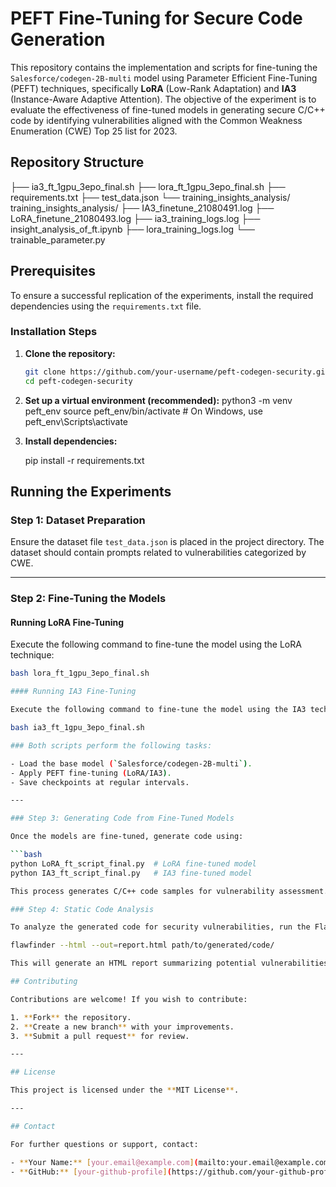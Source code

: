 # PEFT Fine-Tuning for Secure Code Generation

This repository contains the implementation and scripts for fine-tuning the `Salesforce/codegen-2B-multi` model using Parameter Efficient Fine-Tuning (PEFT) techniques, specifically **LoRA** (Low-Rank Adaptation) and **IA3** (Instance-Aware Adaptive Attention). The objective of the experiment is to evaluate the effectiveness of fine-tuned models in generating secure C/C++ code by identifying vulnerabilities aligned with the Common Weakness Enumeration (CWE) Top 25 list for 2023.

## Repository Structure

├── ia3_ft_1gpu_3epo_final.sh
├── lora_ft_1gpu_3epo_final.sh
├── requirements.txt
├── test_data.json
└── training_insights_analysis/
    training_insights_analysis/
    ├── IA3_finetune_21080491.log
    ├── LoRA_finetune_21080493.log
    ├── ia3_training_logs.log
    ├── insight_analysis_of_ft.ipynb
    ├── lora_training_logs.log
    └── trainable_parameter.py


## Prerequisites

To ensure a successful replication of the experiments, install the required dependencies using the `requirements.txt` file.

### Installation Steps

1. **Clone the repository:**
   ```bash
   git clone https://github.com/your-username/peft-codegen-security.git
   cd peft-codegen-security

2. **Set up a virtual environment (recommended):**
    python3 -m venv peft_env
    source peft_env/bin/activate   # On Windows, use peft_env\Scripts\activate

3. **Install dependencies:**

    pip install -r requirements.txt


## Running the Experiments

### Step 1: Dataset Preparation

Ensure the dataset file `test_data.json` is placed in the project directory. The dataset should contain prompts related to vulnerabilities categorized by CWE.

---

### Step 2: Fine-Tuning the Models

#### Running LoRA Fine-Tuning

Execute the following command to fine-tune the model using the LoRA technique:

```bash
bash lora_ft_1gpu_3epo_final.sh

#### Running IA3 Fine-Tuning

Execute the following command to fine-tune the model using the IA3 technique:

bash ia3_ft_1gpu_3epo_final.sh

### Both scripts perform the following tasks:

- Load the base model (`Salesforce/codegen-2B-multi`).
- Apply PEFT fine-tuning (LoRA/IA3).
- Save checkpoints at regular intervals.

---

### Step 3: Generating Code from Fine-Tuned Models

Once the models are fine-tuned, generate code using:

```bash
python LoRA_ft_script_final.py  # LoRA fine-tuned model
python IA3_ft_script_final.py   # IA3 fine-tuned model

This process generates C/C++ code samples for vulnerability assessment.

### Step 4: Static Code Analysis

To analyze the generated code for security vulnerabilities, run the Flawfinder tool:

flawfinder --html --out=report.html path/to/generated/code/

This will generate an HTML report summarizing potential vulnerabilities in the code.

## Contributing

Contributions are welcome! If you wish to contribute:

1. **Fork** the repository.
2. **Create a new branch** with your improvements.
3. **Submit a pull request** for review.

---

## License

This project is licensed under the **MIT License**.

---

## Contact

For further questions or support, contact:

- **Your Name:** [your.email@example.com](mailto:your.email@example.com)
- **GitHub:** [your-github-profile](https://github.com/your-github-profile)

